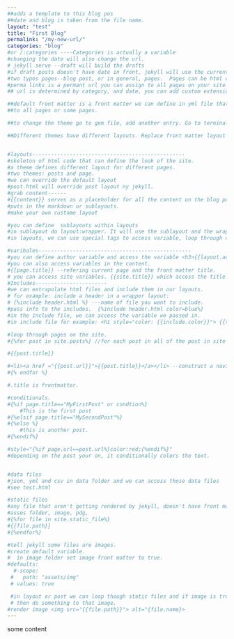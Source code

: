 ```yaml
---
##adds a template to this blog pos
##date and blog is taken from the file name.
layout: "test"
title: "First Blog"
permalink: "/my-new-url/"
categories: "blog"
#or /:categories ----Categories is actually a variable
#changing the date will also change the url.
# jekyll serve --draft will build the drafts
#if draft posts doesn't have date in front, jekyll will use the current date
#two types pages--blog post, or in general, pages.  Pages can be html or markdown.
#perma links is a permant url you can assign to all pages on your site 
## url is determined by category, and date, you can add custom extensions like .html

##default front matter is a front matter we can define in yml file that will apply
##to all pages or some pages.

##to change the theme go to gem file, add another entry. Go to terminal, type bundle install. Update the theme in config yml file. 

##Different themes have different layouts. Replace front matter layout to what is required of the theme


#layouts-------------------------------------------------
#skeleton of html code that can define the look of the site. 
#a theme defines different layout for different pages.
#two themes: posts and page. 
#we can override the default layout
#post.html will override post layout ny jekyll.
#grab content------
#{{content}} serves as a placeholder for all the content on the blog post. 
#puts in the markdown or sublayouts.
#make your own custome layout

#you can define  sublayouts within layouts
#in sublayout do layout:wrapper. It will use the sublayout and the wrapper layout  
#in layouts, we can use special tags to access variable, loop through data,conditionals

#varibales-------------------------------------------------
#you can define author variable and access the variable <h3>{{layout.author}}</h3>..
#you can also access variables in the content.
#{{page.title}} --refering current page and the front matter title. 
# you can access site variables. {{site.title}} which access the title in yml file. 
#Includes-----------------------
#we can extrapolate html files and include them in our layouts.
# for example: include a header in a wrapper layout:
# {%include header.html %} ---name of file you want to include. 
#pass info to the includes.  {%include header.html color=blue%}
#in the include file, we can access the variable we passed in. 
#in include file for example: <h1 style="color: {{include.color}}"> {{site.title}}<h1> 

#loop through pages on the site. 
#{%for post in site.posts%} //for each post in all of the post in site we want to do something

#{{post.title}}

#<li><a href ="{{post.url}}">{{post.title}}</a></li> --construct a navigation list. 
#{% endfor %}

#.title is frontmatter. 

#conditionals. 
#{%if page.title=="MyFirstPost" or condtion%}
    #This is the first post
#{%elsif page.title=="MySecondPost"%}
#{%else %}
    #this is another post. 
#{%endif%}

#style="{%if page.url==post.url%}color:red;{%endif%}"
#depending on the post your on, it conditionally colors the text. 


#data files 
#json, yml and csv in data folder and we can access those data files
#see test.html

#static files
#any file that aren't getting rendered by jekyll, doesn't have front matter. 
#asses folder, image, pdg,
#{%for file in site.static_file%}
#{{file.path}}
#{%endfor%}

#tell jekyll some files are images.
#create default variable. 
#  in image folder set image front matter to true.
#defaults:
  #-scope:
 #   path: "assets/img"
 # values: true

 #in layout or post we can loop though static files and if image is true,
 # then do something to that image. 
#render image <img src="{{file.path}}"> alt="{file.name}>
---
```

some content